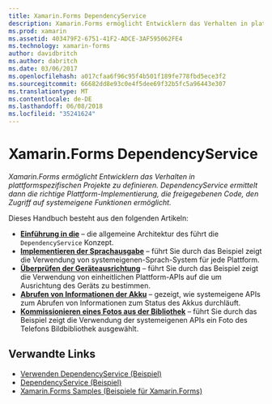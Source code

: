 ```yaml
---
title: Xamarin.Forms DependencyService
description: Xamarin.Forms ermöglicht Entwicklern das Verhalten in plattformspezifischen Projekte zu definieren. DependencyService ermittelt dann die richtige Plattform-Implementierung, die freigegebenen Code, den Zugriff auf systemeigene Funktionen ermöglicht.
ms.prod: xamarin
ms.assetid: 403479F2-6751-41F2-ADCE-3AF595062FE4
ms.technology: xamarin-forms
author: davidbritch
ms.author: dabritch
ms.date: 03/06/2017
ms.openlocfilehash: a017cfaa6f96c95f4b501f189fe778fbd5ece3f2
ms.sourcegitcommit: 66682dd8e93c0e4f5dee69f32b5fc5a96443e307
ms.translationtype: MT
ms.contentlocale: de-DE
ms.lasthandoff: 06/08/2018
ms.locfileid: "35241624"
---
```

# <a name="xamarinforms-dependencyservice"></a>Xamarin.Forms DependencyService

_Xamarin.Forms ermöglicht Entwicklern das Verhalten in plattformspezifischen Projekte zu definieren. DependencyService ermittelt dann die richtige Plattform-Implementierung, die freigegebenen Code, den Zugriff auf systemeigene Funktionen ermöglicht._

Dieses Handbuch besteht aus den folgenden Artikeln:

- **[Einführung in die](introduction.md)**  &ndash; die allgemeine Architektur des führt die `DependencyService` Konzept.
- **[Implementieren der Sprachausgabe](text-to-speech.md)**  &ndash; führt Sie durch das Beispiel zeigt die Verwendung von systemeigenen-Sprach-System für jede Plattform.
- **[Überprüfen der Geräteausrichtung](device-orientation.md)**  &ndash; führt Sie durch das Beispiel zeigt die Verwendung von einheitlichen Plattform-APIs auf die um Ausrichtung des Geräts zu bestimmen.
- **[Abrufen von Informationen der Akku](battery-info.md)**  &ndash; gezeigt, wie systemeigene APIs zum Abrufen von Informationen zum Status des Akkus durchläuft.
- **[Kommissionieren eines Fotos aus der Bibliothek](photo-picker.md)**  &ndash; führt Sie durch das Beispiel zeigt die Verwendung der systemeigenen APIs ein Foto des Telefons Bildbibliothek ausgewählt.


## <a name="related-links"></a>Verwandte Links

- [Verwenden DependencyService (Beispiel)](https://developer.xamarin.com/samples/UsingDependencyService)
- [DependencyService (Beispiel)](https://developer.xamarin.com/samples/xamarin-forms/DependencyService/DependencyServiceSample)
- [Xamarin.Forms Samples (Beispiele für Xamarin.Forms)](https://github.com/xamarin/xamarin-forms-samples)
